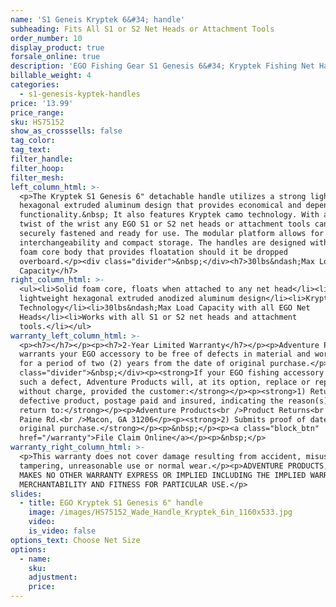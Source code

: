 ```yaml
---
name: 'S1 Geneis Kryptek 6&#34; handle'
subheading: Fits All S1 or S2 Net Heads or Attachment Tools
order_number: 10
display_product: true
forsale_online: true
description: 'EGO Fishing Gear S1 Genesis 6&#34; Kryptek Fishing Net Handle that Floats.'
billable_weight: 4
categories:
  - s1-genesis-kyptek-handles
price: '13.99'
price_range:
sku: HS75152
show_as_crosssells: false
tag_color:
tag_text:
filter_handle:
filter_hoop:
filter_mesh:
left_column_html: >-
  <p>The Kryptek S1 Genesis 6" detachable handle utilizes a strong lightweight
  hexagonal extruded aluminum design that provides economical and dependable
  functionality.&nbsp; It also features Kryptek camo technology. With a simple
  twist of the wrist any EGO S1 or S2 net heads or attachment tools can be
  securely fastened and ready for use. The modular platform allows for component
  interchangeability and compact storage. The handles are designed with a solid
  foam core body that provides floatation should it be dropped
  overboard.</p><div class="divider">&nbsp;</div><h7>30lbs&ndash;Max Load
  Capacity</h7>
right_column_html: >-
  <ul><li>Solid foam core, floats when attached to any net head</li><li>Strong
  lightweight hexagonal extruded anodized aluminum design</li><li>Kryptek Camo
  Technology</li><li>30lbs&ndash;Max Load Capacity with all EGO Net
  Heads</li><li>Works with all S1 or S2 net heads and attachment
  tools.</li></ul>
warranty_left_column_html: >-
  <p><h7></h7></p><p><h7>2-Year Limited Warranty</h7></p><p>Adventure Products
  warrants your EGO accessory to be free of defects in material and workmanship
  for a period of two (2) years from the date of original purchase.</p><div
  class="divider">&nbsp;</div><p><strong>If your EGO fishing accessory exhibits
  such a defect, Adventure Products will, at its option, replace or repair it
  without charge, provided the customer:</strong></p><p><strong>1) Returns the
  defective product, postage paid and insured, indicating the reason(s) for the
  return to:</strong></p><p>Adventure Products<br />Product Returns<br />889 Guy
  Paine Rd.<br />Macon, GA 31206</p><p><strong>2) Submits proof of date of
  original purchase.</strong></p><p>&nbsp;</p><p><a class="block_btn"
  href="/warranty">File Claim Online</a></p><p>&nbsp;</p>
warranty_right_column_html: >-
  <p>This warranty does not cover damage resulting from accident, misuse, abuse,
  tampering, unreasonable use or normal wear.</p><p>ADVENTURE PRODUCTS, INC.
  MAKES NO OTHER WARRANTY EXPRESS OR IMPLIED INCLUDING THE IMPLIED WARRANTIES OF
  MERCHANTABILITY AND FITNESS FOR PARTICULAR USE.</p>
slides:
  - title: EGO Kryptek S1 Genesis 6" handle
    image: /images/HS75152_Wade_Handle_Kryptek_6in_1160x533.jpg
    video:
    is_video: false
options_text: Choose Net Size
options:
  - name:
    sku:
    adjustment:
    price:
---
```


